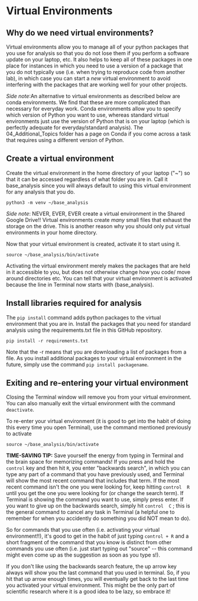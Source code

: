 # Virtual Environments 

## Why do we need virtual environments? 

Virtual environments allow you to manage all of your python packages that you use for analysis so that you do not lose them if you perform a software update on your laptop, etc. It also helps to keep all of these packages in one place for instances in which you need to use a version of a package that you do not typically use (i.e. when trying to reproduce code from another lab), in which case you can start a *new* virtual environment to avoid interfering with the packages that are working well for your other projects. 

*Side note*:An alternative to virtual environments as described below are conda environments. We find that these are more complicated than necessary for everyday work. Conda environments allow you to specify which version of Python you want to use, whereas standard virtual environments just use the version of Python that is on your laptop (which is perfectly adequate for everyday/standard analysis). The 04_Additional_Topics folder has a page on Conda if you come across a task that requires using a different version of Python. 

## Create a virtual environment

Create the virtual environment in the home directory of your laptop ("\~") so that it can be accessed regardless of what folder you are in. Call it base_analysis since you will always default to using this virtual environment for any analysis that you do. 

```
python3 -m venv ~/base_analysis
```

*Side note*: NEVER, EVER, EVER create a virtual environment in the Shared Google Drive!! Virtual environments create *many* small files that exhaust the storage on the drive. This is another reason why you should only put virtual environments in your home directory. 

Now that your virtual environment is created, activate it to start using it. 

```
source ~/base_analysis/bin/activate
```

Activating the virtual environment merely makes the packages that are held in it accessible to you, but does not otherwise change how you code/ move around directories etc. You can tell that your virtual environment is activated because the line in Terminal now starts with (base_analysis). 


## Install libraries required for analysis 

The ```pip install``` command adds python packages to the virtual environment that you are in. Install the packages that you need for standard analysis using the requirements.txt file in this GitHub repository.  

```
pip install -r requirements.txt
```

Note that the -r means that you are downloading a list of packages from a file. As you install additional packages to your virtual environment in the future, simply use the command ```pip install packagename```. 


## Exiting and re-entering your virtual environment

Closing the Terminal window will remove you from your virtual environment. You can also manually exit the virtual environment with the command ```deactivate```.

To re-enter your virtual environment (it is good to get into the habit of doing this every time you open Terminal), use the command mentioned previously to activate

```
source ~/base_analysis/bin/activate
```
**TIME-SAVING TIP:** 
Save yourself the energy from typing in Terminal and the brain space for memorizing commands! If you press and hold the ```control``` key and then hit ```R```, you enter "backwards search", in which you can type any part of a command that you have previously used, and Terminal will show the most recent command that includes that term. If the most recent command isn't the one you were looking for, keep hitting ```control  R``` until you get the one you were looking for (or change the search term). If Terminal is showing the command you want to use, simply press enter. If you want to give up on the backwards search, simply hit ```control  C``` ; this is the general command to cancel any task in Terminal (a helpful one to remember for when you accidently do something you did NOT mean to do). 

So for commands that you use often (i.e. activating your virtual environment!!), it's good to get in the habit of just typing ```control + R``` and a short fragment of the command that you know is distinct from other commands you use often (i.e. just start typing out "source" -- this command might even come up as the suggestion as soon as you type s!).

If you don't like using the backwards search feature, the up arrow key always will show you the last command that you used in terminal. So, if you hit that up arrow enough times, you will eventually get back to the last time you activated your virtual environment. This might be the only part of scientific research where it is a good idea to be lazy, so embrace it!  